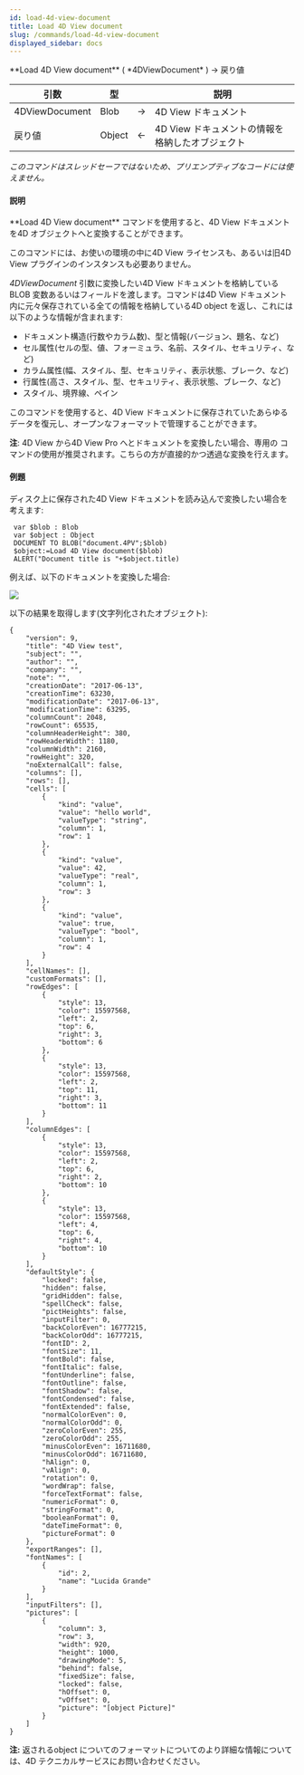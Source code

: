 ```yaml
---
id: load-4d-view-document
title: Load 4D View document
slug: /commands/load-4d-view-document
displayed_sidebar: docs
---
```


<!--REF #_command_.Load 4D View document.Syntax-->**Load 4D View document** ( *4DViewDocument* ) -> 戻り値<!-- END REF-->
<!--REF #_command_.Load 4D View document.Params-->
| 引数 | 型 |  | 説明 |
| --- | --- | --- | --- |
| 4DViewDocument | Blob | &#8594;  | 4D View ドキュメント |
| 戻り値 | Object | &#8592; | 4D View ドキュメントの情報を格納したオブジェクト |

<!-- END REF-->

*このコマンドはスレッドセーフではないため、プリエンプティブなコードには使えません。*


#### 説明 

<!--REF #_command_.Load 4D View document.Summary-->**Load 4D View document** コマンドを使用すると、4D View ドキュメントを4D オブジェクトへと変換することができます。<!-- END REF--> 

このコマンドには、お使いの環境の中に4D View ライセンスも、あるいは旧4D View プラグインのインスタンスも必要ありません。

*4DViewDocument* 引数に変換したい4D View ドキュメントを格納しているBLOB 変数あるいはフィールドを渡します。コマンドは4D View ドキュメント内に元々保存されている全ての情報を格納している4D object を返し、これには以下のような情報が含まれます:

* ドキュメント構造(行数やカラム数)、型と情報(バージョン、題名、など)
* セル属性(セルの型、値、フォーミュラ、名前、スタイル、セキュリティ、など)
* カラム属性(幅、スタイル、型、セキュリティ、表示状態、ブレーク、など)
* 行属性(高さ、スタイル、型、セキュリティ、表示状態、ブレーク、など)
* スタイル、境界線、ペイン

このコマンドを使用すると、4D View ドキュメントに保存されていたあらゆるデータを復元し、オープンなフォーマットで管理することができます。

**注**: 4D View から4D View Pro へとドキュメントを変換したい場合、専用の コマンドの使用が推奨されます。こちらの方が直接的かつ透過な変換を行えます。

#### 例題 

ディスク上に保存された4D View ドキュメントを読み込んで変換したい場合を考えます:

```4d
 var $blob : Blob
 var $object : Object
 DOCUMENT TO BLOB("document.4PV";$blob)
 $object:=Load 4D View document($blob)
 ALERT("Document title is "+$object.title)
```

例えば、以下のドキュメントを変換した場合:

![](../assets/en/commands/pict3631552.en.png)

以下の結果を取得します(文字列化されたオブジェクト):

```undefined
{
    "version": 9,
    "title": "4D View test",
    "subject": "",
    "author": "",
    "company": "",
    "note": "",
    "creationDate": "2017-06-13",
    "creationTime": 63230,
    "modificationDate": "2017-06-13",
    "modificationTime": 63295,
    "columnCount": 2048,
    "rowCount": 65535,
    "columnHeaderHeight": 380,
    "rowHeaderWidth": 1180,
    "columnWidth": 2160,
    "rowHeight": 320,
    "noExternalCall": false,
    "columns": [],
    "rows": [],
    "cells": [
        {
            "kind": "value",
            "value": "hello world",
            "valueType": "string",
            "column": 1,
            "row": 1
        },
        {
            "kind": "value",
            "value": 42,
            "valueType": "real",
            "column": 1,
            "row": 3
        },
        {
            "kind": "value",
            "value": true,
            "valueType": "bool",
            "column": 1,
            "row": 4
        }
    ],
    "cellNames": [],
    "customFormats": [],
    "rowEdges": [
        {
            "style": 13,
            "color": 15597568,
            "left": 2,
            "top": 6,
            "right": 3,
            "bottom": 6
        },
        {
            "style": 13,
            "color": 15597568,
            "left": 2,
            "top": 11,
            "right": 3,
            "bottom": 11
        }
    ],
    "columnEdges": [
        {
            "style": 13,
            "color": 15597568,
            "left": 2,
            "top": 6,
            "right": 2,
            "bottom": 10
        },
        {
            "style": 13,
            "color": 15597568,
            "left": 4,
            "top": 6,
            "right": 4,
            "bottom": 10
        }
    ],
    "defaultStyle": {
        "locked": false,
        "hidden": false,
        "gridHidden": false,
        "spellCheck": false,
        "pictHeights": false,
        "inputFilter": 0,
        "backColorEven": 16777215,
        "backColorOdd": 16777215,
        "fontID": 2,
        "fontSize": 11,
        "fontBold": false,
        "fontItalic": false,
        "fontUnderline": false,
        "fontOutline": false,
        "fontShadow": false,
        "fontCondensed": false,
        "fontExtended": false,
        "normalColorEven": 0,
        "normalColorOdd": 0,
        "zeroColorEven": 255,
        "zeroColorOdd": 255,
        "minusColorEven": 16711680,
        "minusColorOdd": 16711680,
        "hAlign": 0,
        "vAlign": 0,
        "rotation": 0,
        "wordWrap": false,
        "forceTextFormat": false,
        "numericFormat": 0,
        "stringFormat": 0,
        "booleanFormat": 0,
        "dateTimeFormat": 0,
        "pictureFormat": 0
    },
    "exportRanges": [],
    "fontNames": [
        {
            "id": 2,
            "name": "Lucida Grande" 
        }
    ],
    "inputFilters": [],
    "pictures": [
        {
            "column": 3,
            "row": 3,
            "width": 920,
            "height": 1000,
            "drawingMode": 5,
            "behind": false,
            "fixedSize": false,
            "locked": false,
            "hOffset": 0,
            "vOffset": 0,
            "picture": "[object Picture]" 
        }
    ]
}
```

**注:** 返されるobject についてのフォーマットについてのより詳細な情報については、4D テクニカルサービスにお問い合わせください。
